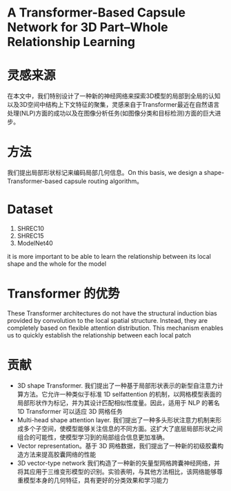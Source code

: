 # A Transformer-Based Capsule Network for 3D Part–Whole Relationship Learning

# 灵感来源
在本文中，我们特别设计了一种新的神经网络来探索3D模型的局部到全局的认知以及3D空间中结构上下文特征的聚集，灵感来自于Transformer最近在自然语言处理(NLP)方面的成功以及在图像分析任务(如图像分类和目标检测)方面的巨大进步。

# 方法
我们提出局部形状标记来编码局部几何信息。On this basis, we design a shape-Transformer-based capsule routing algorithm。
# Dataset
1. SHREC10
2. SHREC15
3. ModelNet40

it is more important to be able to learn the relationship between its local shape and the whole for the model

# Transformer 的优势
These Transformer architectures do not have the structural induction bias provided by convolution to the local spatial structure. Instead, they are completely based on flexible attention distribution. This mechanism enables us to quickly establish the relationship between each local patch

# 贡献
+ 3D shape Transformer.  我们提出了一种基于局部形状表示的新型自注意力计算方法。它允许一种类似于标准 1D selfattention 的机制，以网格模型表面的局部形状作为标记，并为其设计匹配相似性度量。因此，适用于 NLP 的著名 1D Transformer 可以适应 3D 网格任务
+ Multi-head shape attention layer. 我们提出了一种多头形状注意力机制来形成多个子空间，使模型能够关注信息的不同方面。这扩大了底层局部形状之间组合的可能性，使模型学习到的局部组合信息更加准确。
+ Vector representation。基于 3D 网格数据，我们提出了一种新的初级胶囊构造方法来提高胶囊网络的性能
+ 3D vector-type network 我们构造了一种新的矢量型网格跨囊神经网络，并将其应用于三维变形模型的识别。实验表明，与其他方法相比，该网络能够尊重模型本身的几何特征，具有更好的分类效果和学习能力

